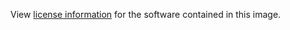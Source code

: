 View [license information](https://github.com/mongo-express/mongo-express#license) for the software contained in this image.
